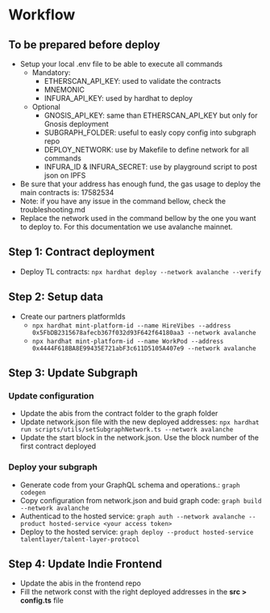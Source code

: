 
# Workflow


## To be prepared before deploy 

- Setup your local .env file to be able to execute all commands
    - Mandatory: 
        - ETHERSCAN_API_KEY: used to validate the contracts
        - MNEMONIC
        - INFURA_API_KEY: used by hardhat to deploy
    - Optional
        - GNOSIS_API_KEY: same than ETHERSCAN_API_KEY but only for Gnosis deployment
        - SUBGRAPH_FOLDER: useful to easly copy config into subgraph repo
        - DEPLOY_NETWORK: use by Makefile to define network for all commands
        - INFURA_ID & INFURA_SECRET: use by playground script to post json on IPFS
- Be sure that your address has enough fund, the gas usage to deploy the main contracts is: 17582534
- Note: if you have any issue in the command bellow, check the troubleshooting.md
- Replace the network used in the command bellow by the one you want to deploy to. For this documentation we use avalanche mainnet.

## Step 1: Contract deployment

- Deploy TL contracts: `npx hardhat deploy --network avalanche --verify`

## Step 2: Setup data

- Create our partners platformIds
    - `npx hardhat mint-platform-id --name HireVibes --address 0x5FbDB2315678afecb367f032d93F642f64180aa3 --network avalanche`
    - `npx hardhat mint-platform-id --name WorkPod --address 0x4444F618BA8E99435E721abF3c611D5105A407e9 --network avalanche`

## Step 3: Update Subgraph

### Update configuration 

- Update the abis from the contract folder to the graph folder
- Update network.json file with the new deployed addresses: `npx hardhat run scripts/utils/setSubgraphNetwork.ts --network avalanche`
- Update the start block in the network.json. Use the block number of the first contract deployed

### Deploy your subgraph
  
- Generate code from your GraphQL schema and operations.: `graph codegen` 
- Copy configuration from network.json and buid graph code: `graph build --network avalanche` 
- Authenticad to the hosted service: `graph auth --network avalanche --product hosted-service <your access token>` 
- Deploy to the hosted service: `graph deploy --product hosted-service talentlayer/talent-layer-protocol`
  
 
## Step 4: Update Indie Frontend

- Update the abis in the frontend repo
- Fill the network const with the right deployed addresses in the **src > config.ts** file
